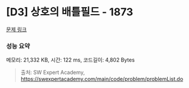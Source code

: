 # [D3] 상호의 배틀필드 - 1873 

[문제 링크](https://swexpertacademy.com/main/code/problem/problemDetail.do?contestProbId=AV5LyE7KD2ADFAXc) 

### 성능 요약

메모리: 21,332 KB, 시간: 122 ms, 코드길이: 4,802 Bytes



> 출처: SW Expert Academy, https://swexpertacademy.com/main/code/problem/problemList.do